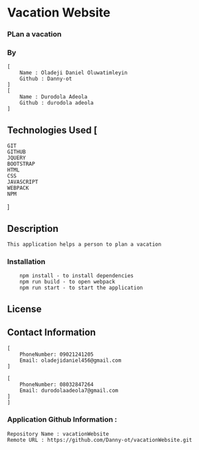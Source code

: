# Vacation Website

### PLan a vacation
    

### By 
    [
        Name : Oladeji Daniel Oluwatimleyin
        Github : Danny-ot
    ]
    [
        Name : Durodola Adeola
        Github : durodola adeola
    ]
    


## Technologies Used [
    GIT
    GITHUB
    JQUERY
    BOOTSTRAP
    HTML
    CSS
    JAVASCRIPT
    WEBPACK
    NPM
]


## Description
    This application helps a person to plan a vacation


### Installation
```
    npm install - to install dependencies
    npm run build - to open webpack
    npm run start - to start the application
```

## License

## Contact Information
    [
        PhoneNumber: 09021241205
        Email: oladejidaniel456@gmail.com
    ]

    [
        PhoneNumber: 08032847264
        Email: durodolaadeola7@gmail.com
    ]
    ]

### Application Github  Information : 
    Repository Name : vacationWebsite
    Remote URL : https://github.com/Danny-ot/vacationWebsite.git
